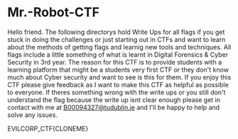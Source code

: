 # Mr.-Robot-CTF

Hello friend. The following directorys hold Write Ups for all flags if you get stuck in doing the challenges or just starting out in CTFs and want to learn about the methods of getting flags and learnig new tools and techniques. All flags include a little something of what is learnt in Digital Forensics & Cyber Security in 3rd year. The reason for this CTF is to provide students with a learning platform that might be a students very first CTF or they don't know much about Cyber security and want to see is this for them. If you enjoy this CTF please give feedback as I want to make this CTF as helpful as possible to everyone. If theres something wrong with the write ups or you still don't understand the flag because the write up isnt clear enough please get in contact with me at B00094327@tudublin.ie and I'll be happy to help and solve any issues. 

EVILCORP_CTF{CLONEME}
